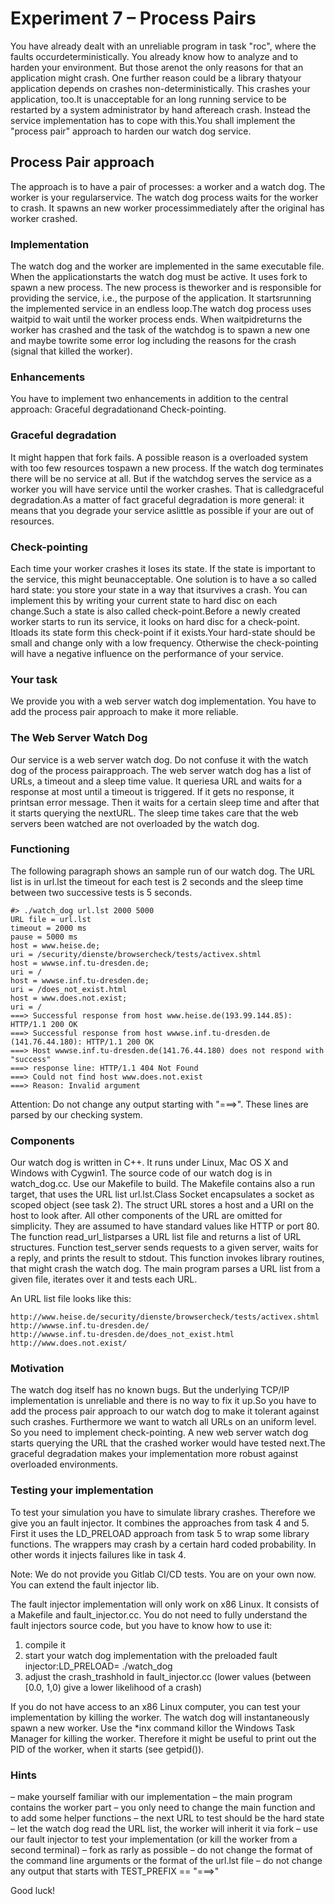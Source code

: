 # Experiment 7 – Process Pairs
You   have   already   dealt   with   an   unreliable   program   in   task   "roc",   where   the   faults   occurdeterministically. You already know how to analyze and to harden your environment. But those arenot the only reasons for that an application might crash. One further reason could be a library thatyour application depends on crashes non-deterministically. This crashes your application, too.It is unacceptable for an long running service to be restarted by a system administrator by hand aftereach crash. Instead the service implementation has to cope with this.You shall implement the "process pair" approach to harden our watch dog service.
## Process Pair approach
The approach is to have a pair of processes: a worker and a watch dog. The worker is your regularservice. The watch dog process waits for the worker to crash. It spawns an new worker processimmediately after the original has worker crashed.
### Implementation
The watch dog and the worker are implemented in the same executable file. When the applicationstarts the watch dog must be active. It uses fork to spawn a new process. The new process is theworker and is responsible for providing the service, i.e., the purpose of the application. It startsrunning the implemented service in an endless loop.The watch dog process uses  waitpid  to wait until the worker process ends. When  waitpidreturns the worker has crashed and the task of the watchdog is to spawn a new one and maybe towrite some error log including the reasons for the crash (signal that killed the worker).
### Enhancements
You have to implement two enhancements in addition to the central approach: Graceful degradationand Check-pointing.
### Graceful degradation
It might happen that fork fails. A possible reason is a overloaded system with too few resources tospawn a new process. If the watch dog terminates there will be no service at all. But if the watchdog serves the service as a worker you will have service until the worker crashes. That is calledgraceful degradation.As a matter of fact graceful degradation is more general: it means that you degrade your service aslittle as possible if your are out of resources.
### Check-pointing
Each time your worker crashes it loses its state. If the state is important to the service, this might beunacceptable. One solution is to have a so called hard state: you store your state in a way that itsurvives a crash. You can implement this by writing your current state to hard disc on each change.Such a state is also called check-point.Before a newly created worker starts to run its service, it looks on hard disc for a check-point. Itloads its state form this check-point if it exists.Your hard-state should be small and change only with a low frequency. Otherwise the check-pointing will have a negative influence on the performance of your service.
### Your task
We provide you with a web server watch dog implementation. You have to add the process pair approach to make it more reliable.
### The Web Server Watch Dog
Our service is a web server watch dog. Do not confuse it with the watch dog of the process pairapproach. The web server watch dog has a list of URLs, a timeout and a sleep time value. It queriesa URL and waits for a response at most until a timeout is triggered. If it gets no response, it printsan error message. Then it waits for a certain sleep time and after that it starts querying the nextURL. The sleep time takes care that the web servers been watched are not overloaded by the watch dog.
### Functioning
The following paragraph shows an sample run of our watch dog. The URL list is in url.lst the timeout for each test is 2 seconds and the sleep time between two successive tests is 5 seconds.
```
#> ./watch_dog url.lst 2000 5000
URL file = url.lst
timeout = 2000 ms
pause = 5000 ms
host = www.heise.de;
uri = /security/dienste/browsercheck/tests/activex.shtml
host = wwwse.inf.tu-dresden.de; 
uri = /
host = wwwse.inf.tu-dresden.de; 
uri = /does_not_exist.html
host = www.does.not.exist; 
uri = /
===> Successful response from host www.heise.de(193.99.144.85): HTTP/1.1 200 OK
===> Successful response from host wwwse.inf.tu-dresden.de (141.76.44.180): HTTP/1.1 200 OK
===> Host wwwse.inf.tu-dresden.de(141.76.44.180) does not respond with "success"
===> response line: HTTP/1.1 404 Not Found
===> Could not find host www.does.not.exist
===> Reason: Invalid argument
```
Attention: Do not change any output starting with "===>". These lines are parsed by our checking system.

### Components
Our watch dog is written in C++. It runs under Linux, Mac OS X and Windows with Cygwin1. The source code of our watch dog is in watch\_dog.cc. Use our Makefile to build. The Makefile contains also a run target, that uses the URL list url.lst.Class Socket encapsulates a socket as scoped object (see task 2). The struct URL stores a host and a URI on the host to look after. All other components of the URL are omitted for simplicity. They are assumed to have standard values like HTTP or port 80. The function read\_url\_listparses a URL list file and returns a list of URL structures. Function test\_server sends requests to a given server, waits for a reply, and prints the result to stdout. This function invokes library routines, that might crash the watch dog. The main program parses a URL list from a given file, iterates over it and tests each URL.

An URL list file looks like this:
```
http://www.heise.de/security/dienste/browsercheck/tests/activex.shtml
http://wwwse.inf.tu-dresden.de/
http://wwwse.inf.tu-dresden.de/does_not_exist.html
http://www.does.not.exist/
```


### Motivation
The watch dog itself has no known bugs. But the underlying TCP/IP implementation is unreliable and there is no way to fix it up.So you have to add the process pair approach to our watch dog to make it tolerant against such crashes. Furthermore we want to watch all URLs on an uniform level. So you need to implement check-pointing. A new web server watch dog starts querying the URL that the crashed worker would have tested next.The graceful degradation makes your implementation more robust against overloaded environments.

### Testing your implementation
To test your simulation you have to simulate library crashes. Therefore we give you an fault injector. It combines the approaches from task 4 and 5. First it uses the LD\_PRELOAD approach from task 5 to wrap some library functions. The wrappers may crash by a certain hard coded probability. In other words it injects failures like in task 4.

Note: We do not provide you Gitlab CI/CD tests. You are on your own now. You can extend the fault injector lib.

The fault injector implementation will only work on x86 Linux. It consists of a Makefile and fault\_injector.cc. You do not need to fully understand the fault injectors source code, but you have to know how to use it:

1. compile it
2. start your watch dog implementation with the preloaded fault injector:LD\_PRELOAD=<path to fault injector lib> ./watch\_dog <cmdline-args>
3. adjust the crash\_trashhold in fault\_injector.cc (lower values (between [0.0, 1,0) give a lower likelihood of a crash)

If you do not have access to an x86 Linux computer, you can test your implementation by killing the worker. The watch dog will instantaneously spawn a new worker. Use the \*inx command killor the Windows Task Manager for killing the worker. Therefore it might be useful to print out the PID of the worker, when it starts (see getpid()).

### Hints
– make yourself familiar with our implementation
– the main program contains the worker part
– you only need to change the main function and to add some helper functions
– the next URL to test should be the hard state
– let the watch dog read the URL list, the worker will inherit it via fork
– use our fault injector to test your implementation (or kill the worker from a second terminal)
– fork as rarly as possible
– do not change the format of the command line arguments or the format of the url.lst file
– do not change any output that starts with TEST\_PREFIX == "===>"

Good luck!
